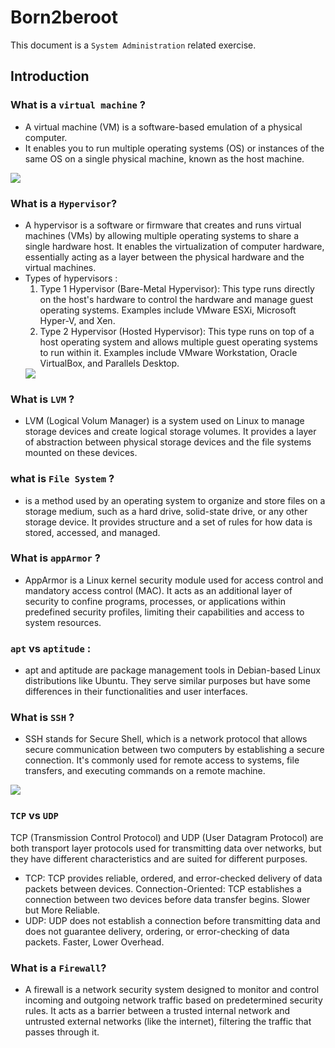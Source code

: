 # Born2beroot
This document is a `System Administration` related exercise.

## Introduction

### What is a `virtual machine` ?
 - A virtual machine (VM) is a software-based emulation of a physical computer.
 - It enables you to run multiple operating systems (OS) or instances of the same OS on a single physical machine, known as the host machine.
 <img src="http://kb.elipse.com.br/pt-br/images/ID5019/1.png">

### What is a `Hypervisor`?
 - A hypervisor is a software or firmware that creates and runs virtual machines (VMs) by allowing multiple operating systems to share a single hardware host. It enables the virtualization of computer hardware, essentially acting as a layer between the physical hardware and the virtual machines.
 - Types of hypervisors :
    1. Type 1 Hypervisor (Bare-Metal Hypervisor): This type runs directly on the host's hardware to control the hardware and manage guest operating systems. Examples include VMware ESXi, Microsoft Hyper-V, and Xen.
    2. Type 2 Hypervisor (Hosted Hypervisor): This type runs on top of a host operating system and allows multiple guest operating systems to run within it. Examples include VMware Workstation, Oracle VirtualBox, and Parallels Desktop.
    <img src="https://www.parkplacetechnologies.com/wp-content/uploads/2022/02/type-1-hypervisor-vs-type-2-2048x999.png">

### What is `LVM` ?
 - LVM (Logical Volum Manager) is a system used on Linux to manage storage devices and create logical storage volumes. It provides a layer of abstraction between physical storage devices and the file systems mounted on these devices. 

### what is `File System` ?
 - is a method used by an operating system to organize and store files on a storage medium, such as a hard drive, solid-state drive, or any other storage device. It provides structure and a set of rules for how data is stored, accessed, and managed.

### What is `appArmor` ?
 - AppArmor is a Linux kernel security module used for access control and mandatory access control (MAC). It acts as an additional layer of security to confine programs, processes, or applications within predefined security profiles, limiting their capabilities and access to system resources.

### `apt` vs `aptitude` :
 - apt and aptitude are package management tools in Debian-based Linux distributions like Ubuntu. They serve similar purposes but have some differences in their functionalities and user interfaces.

### What is `SSH` ?
 - SSH stands for Secure Shell, which is a network protocol that allows secure communication between two computers by establishing a secure connection. It's commonly used for remote access to systems, file transfers, and executing commands on a remote machine.
 <img src="https://www.ipxo.com/app/uploads/2022/02/What-is-SSH-820x460.jpg">

### `TCP` vs `UDP`
TCP (Transmission Control Protocol) and UDP (User Datagram Protocol) are both transport layer protocols used for transmitting data over networks, but they have different characteristics and are suited for different purposes.
 - TCP:
    TCP provides reliable, ordered, and error-checked delivery of data packets between devices.
    Connection-Oriented: TCP establishes a connection between two devices before data transfer begins.
    Slower but More Reliable.
 - UDP:
    UDP does not establish a connection before transmitting data and does not guarantee delivery, ordering, or error-checking of data packets.
    Faster, Lower Overhead.

### What is a `Firewall`?
 - A firewall is a network security system designed to monitor and control incoming and outgoing network traffic based on predetermined security rules. It acts as a barrier between a trusted internal network and untrusted external networks (like the internet), filtering the traffic that passes through it.
